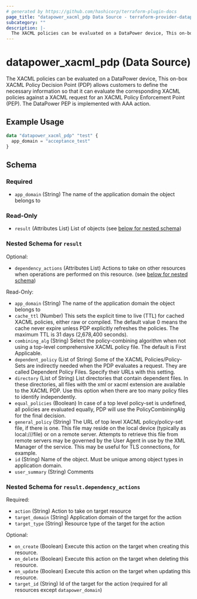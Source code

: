 ```yaml
---
# generated by https://github.com/hashicorp/terraform-plugin-docs
page_title: "datapower_xacml_pdp Data Source - terraform-provider-datapower"
subcategory: ""
description: |-
  The XACML policies can be evaluated on a DataPower device, This on-box XACML Policy Decision Point (PDP) allows customers to define the necessary information so that it can evaluate the corresponding XACML policies against a XACML request for an XACML Policy Enforcement Point (PEP). The DataPower PEP is implemented with AAA action.
---
```


# datapower_xacml_pdp (Data Source)

The XACML policies can be evaluated on a DataPower device, This on-box XACML Policy Decision Point (PDP) allows customers to define the necessary information so that it can evaluate the corresponding XACML policies against a XACML request for an XACML Policy Enforcement Point (PEP). The DataPower PEP is implemented with AAA action.

## Example Usage

```terraform
data "datapower_xacml_pdp" "test" {
  app_domain = "acceptance_test"
}
```

<!-- schema generated by tfplugindocs -->
## Schema

### Required

- `app_domain` (String) The name of the application domain the object belongs to

### Read-Only

- `result` (Attributes List) List of objects (see [below for nested schema](#nestedatt--result))

<a id="nestedatt--result"></a>
### Nested Schema for `result`

Optional:

- `dependency_actions` (Attributes List) Actions to take on other resources when operations are performed on this resource. (see [below for nested schema](#nestedatt--result--dependency_actions))

Read-Only:

- `app_domain` (String) The name of the application domain the object belongs to
- `cache_ttl` (Number) This sets the explicit time to live (TTL) for cached XACML policies, either raw or compiled. The default value 0 means the cache never expire unless PDP explicitly refreshes the policies. The maximum TTL is 31 days (2,678,400 seconds).
- `combining_alg` (String) Select the policy-combining algorithm when not using a top-level comprehensive XACML policy file. The default is First Applicable.
- `dependent_policy` (List of String) Some of the XACML Policies/Policy-Sets are indirectly needed when the PDP evaluates a request. They are called Dependent Policy Files. Specify their URLs with this setting.
- `directory` (List of String) List directories that contain dependent files. In these directories, all files with the xml or xacml extension are available to the XACML PDP. Use this option when there are too many policy files to identify independently.
- `equal_policies` (Boolean) In case of a top level policy-set is undefined, all policies are evaluated equally, PDP will use the PolicyCombiningAlg for the final decision.
- `general_policy` (String) The URL of top level XACML policy/policy-set file, if there is one. This file may reside on the local device (typically as local:///file) or on a remote server. Attempts to retrieve this file from remote servers may be governed by the User Agent in use by the XML Manager of the service. This may be useful for TLS connections, for example.
- `id` (String) Name of the object. Must be unique among object types in application domain.
- `user_summary` (String) Comments

<a id="nestedatt--result--dependency_actions"></a>
### Nested Schema for `result.dependency_actions`

Required:

- `action` (String) Action to take on target resource
- `target_domain` (String) Application domain of the target for the action
- `target_type` (String) Resource type of the target for the action

Optional:

- `on_create` (Boolean) Execute this action on the target when creating this resource.
- `on_delete` (Boolean) Execute this action on the target when deleting this resource.
- `on_update` (Boolean) Execute this action on the target when updating this resource.
- `target_id` (String) Id of the target for the action (required for all resources except `datapower_domain`)
